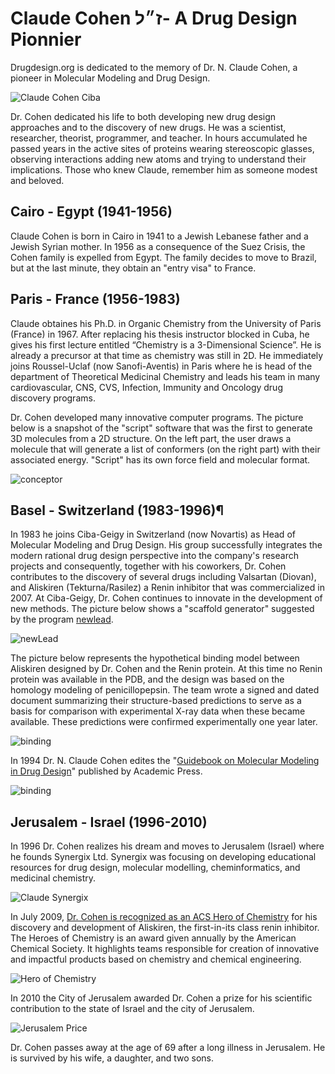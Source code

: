 # Claude Cohen ז״ל- A Drug Design Pionnier 

Drugdesign.org is dedicated to the memory of Dr. N. Claude Cohen, a pioneer in Molecular Modeling and Drug Design.

![Claude Cohen Ciba](https://media.drugdesign.org/site/claude-cohen/claude-cohen-ciba.jpg)

Dr. Cohen dedicated his life to both developing new drug design approaches and to the discovery of new drugs. He was a scientist, researcher, theorist, programmer, and teacher. In hours accumulated he passed years in the active sites of proteins wearing stereoscopic glasses, observing interactions adding new atoms and trying to understand their implications.
Those who knew Claude, remember him as someone modest and beloved.

## Cairo - Egypt (1941-1956)

Claude Cohen is born in Cairo in 1941 to a Jewish Lebanese father and a Jewish Syrian mother. In 1956 as a consequence of the Suez Crisis, the Cohen family is expelled from Egypt. The family decides to move to Brazil, but at the last minute, they obtain an "entry visa" to France.

## Paris - France (1956-1983)

Claude obtaines his Ph.D. in Organic Chemistry from the University of Paris (France) in 1967. After replacing his thesis instructor blocked in Cuba, he gives his first lecture entitled “Chemistry is a 3-Dimensional Science”. He is already a precursor at that time as chemistry was still in 2D.  He immediately joins Roussel-Uclaf (now Sanofi-Aventis) in Paris where he is head of the department of Theoretical Medicinal Chemistry and leads his team in many cardiovascular, CNS, CVS, Infection, Immunity and Oncology drug discovery programs.

Dr. Cohen developed many innovative computer programs. The picture below is a snapshot of the "script" software that was the first to generate 3D molecules from a 2D structure. On the left part, the user draws a molecule that will generate a list of conformers (on the right part) with their associated energy. "Script" has its own force field and molecular format.

![conceptor](https://media.drugdesign.org/site/claude-cohen/conceptor.png)

## Basel - Switzerland (1983-1996)¶

In 1983 he joins Ciba-Geigy in Switzerland (now Novartis) as Head of Molecular Modeling and Drug Design. His group successfully integrates the modern rational drug design perspective into the company's research projects and consequently, together with his coworkers, Dr. Cohen contributes to the discovery of several drugs including Valsartan (Diovan), and Aliskiren (Tekturna/Rasilez) a Renin inhibitor that was commercialized in 2007. At Ciba-Geigy, Dr. Cohen continues to innovate in the development of new methods. The picture below shows a "scaffold generator" suggested by the program [newlead](https://pubmed.ncbi.nlm.nih.gov/8254618/).


![newLead](https://media.drugdesign.org/site/claude-cohen/newlead.png)

The picture below represents the hypothetical binding model between Aliskiren designed by Dr. Cohen and the Renin protein. At this time no Renin protein was available in the PDB, and the design was based on the homology modeling of penicillopepsin. The team wrote a signed and dated document summarizing their structure-based predictions to serve as a basis for comparison with experimental X-ray data when these became available. These predictions were confirmed experimentally one year later.

![binding](https://media.drugdesign.org/site/claude-cohen/aliskiren-historical-doc.png)

In 1994 Dr. N. Claude Cohen edites the "[Guidebook on Molecular Modeling in Drug Design](https://www.elsevier.com/books/guidebook-on-molecular-modeling-in-drug-design/cohen/978-0-12-178245-0)" published by Academic Press.

![binding](https://media.drugdesign.org/site/claude-cohen/book.jpg)

## Jerusalem - Israel (1996-2010)

In 1996 Dr. Cohen realizes his dream and moves to Jerusalem (Israel) where he founds Synergix Ltd. Synergix was focusing on developing educational resources for drug design, molecular modelling, cheminformatics, and medicinal chemistry.

![Claude Synergix](https://media.drugdesign.org/site/claude-cohen/claude-cohen-synergix.jpg)

In July 2009, [Dr. Cohen is recognized as an ACS Hero of Chemistry](https://cen.acs.org/articles/87/i38/ACS-Honors-Heroes-Chemistry-2009.html) for his discovery and development of Aliskiren, the first-in-its class renin inhibitor.
The Heroes of Chemistry is an award given annually by the American Chemical Society. It highlights teams responsible for creation of innovative and impactful products based on chemistry and chemical engineering.

![Hero of Chemistry](https://media.drugdesign.org/site/claude-cohen/hero-of-chemistry.png)

In 2010 the City of Jerusalem awarded Dr. Cohen a prize for his scientific contribution to the state of Israel and the city of Jerusalem.

![Jerusalem Price](https://media.drugdesign.org/site/claude-cohen/jerusalem-price.jpg)

Dr. Cohen passes away at the age of 69 after a long illness in Jerusalem. He is survived by his wife, a daughter, and two sons.

